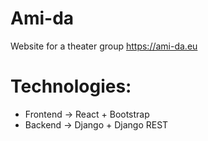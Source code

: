 # Ami-da
Website for а theater group
<a>https://ami-da.eu

# Technologies:
 - Frontend -> React + Bootstrap
 - Backend -> Django + Django REST
